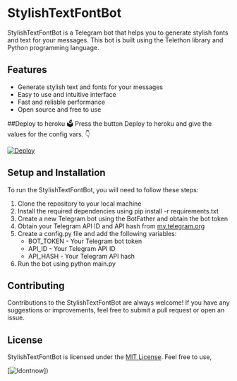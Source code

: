 # StylishTextFontBot

StylishTextFontBot is a Telegram bot that helps you to generate stylish fonts and text for your messages. This bot is built using the Telethon library and Python programming language.

## Features

- Generate stylish text and fonts for your messages
- Easy to use and intuitive interface
- Fast and reliable performance
- Open source and free to use


##Deploy to heroku 🗳
Press the button Deploy to heroku and give the values for the config vars. 👇

[![Deploy](https://www.herokucdn.com/deploy/button.svg)](https://heroku.com/deploy?template=https://github.com/utkarshdubey2008/stylishtextgenbot)

## Setup and Installation

To run the StylishTextFontBot, you will need to follow these steps:

1. Clone the repository to your local machine
2. Install the required dependencies using pip install -r requirements.txt
3. Create a new Telegram bot using the BotFather and obtain the bot token
4. Obtain your Telegram API ID and API hash from [my.telegram.org](https://my.telegram.org)
5. Create a config.py file and add the following variables:
   - BOT_TOKEN - Your Telegram bot token
   - API_ID - Your Telegram API ID
   - API_HASH - Your Telegram API hash
6. Run the bot using python main.py

## Contributing

Contributions to the StylishTextFontBot are always welcome! If you have any suggestions or improvements, feel free to submit a pull request or open an issue.

## License

StylishTextFontBot is licensed under the [MIT License](https://github.com/utkarshdubey2008/stylishtextgenbot/blob/main/LICENSE). Feel free to use,


[![Idontnow](https://telegra.ph/file/70bca7d24b0fb703404f9.jpg)])
